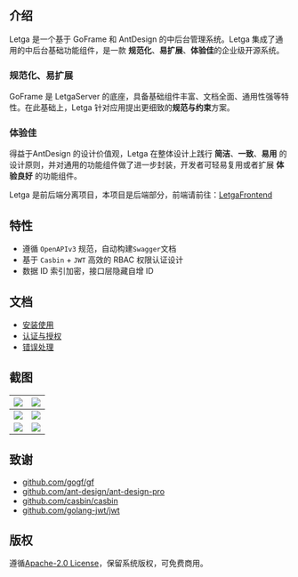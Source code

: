 ## 介绍

Letga 是一个基于 GoFrame 和 AntDesign 的中后台管理系统。Letga 集成了通用的中后台基础功能组件，是一款 **规范化**、**易扩展**、**体验佳**的企业级开源系统。

### 规范化、易扩展

GoFrame 是 LetgaServer 的底座，具备基础组件丰富、文档全面、通用性强等特性。在此基础上，Letga 针对应用提出更细致的**规范与约束**方案。

### 体验佳

得益于AntDesign 的设计价值观，Letga 在整体设计上践行 **简洁**、**一致**、**易用** 的设计原则，并对通用的功能组件做了进一步封装，开发者可轻易复用或者扩展 **体验良好** 的功能组件。

Letga 是前后端分离项目，本项目是后端部分，前端请前往：[LetgaFrontend](https://github.com/lgcgo/letga-frontend/)

## 特性

- 遵循 `OpenAPIv3` 规范，自动构建`Swagger`文档
- 基于 `Casbin` + `JWT` 高效的 RBAC 权限认证设计
- 数据 ID 索引加密，接口层隐藏自增 ID

## 文档

- [安装使用](docs/start_install.md)
- [认证与授权](docs/sys_authority.md)
- [错误处理](docs/sys_error.md)

## 截图

| ![](https://github.com/lgcgo/letga-server/assets/42335782/d4a310fb-59a6-41fb-971c-13a02ea35c43) | ![](https://github.com/lgcgo/letga-server/assets/42335782/7723dde4-3e37-4a40-8c96-b1c52e2a253e) |
|:-----------------------------------------------------------------------------------------------:|:----|
| ![](https://github.com/lgcgo/letga-server/assets/42335782/e4b30c98-969c-48ca-91f3-bb48eff698bc) | ![](https://github.com/lgcgo/letga-server/assets/42335782/50efa16a-a908-4cce-b517-f66ceee0f4a8) |
| ![](https://github.com/lgcgo/letga-server/assets/42335782/48b3da26-b16c-40bc-a61c-a2dcb318e748) | ![](https://github.com/lgcgo/letga-server/assets/42335782/4dfa2d8c-6951-4b59-bdfc-88c8958b7f35) |

## 致谢

- [github.com/gogf/gf](https://github.com/gogf/gf)
- [github.com/ant-design/ant-design-pro](https://github.com/ant-design/ant-design-pro)
- [github.com/casbin/casbin](https://github.com/casbin/casbin)
- [github.com/golang-jwt/jwt](https://github.com/golang-jwt/jwt)

## 版权

遵循[Apache-2.0 License](https://github.com/lgcgo/letga-server/blob/main/LICENSE)，保留系统版权，可免费商用。
